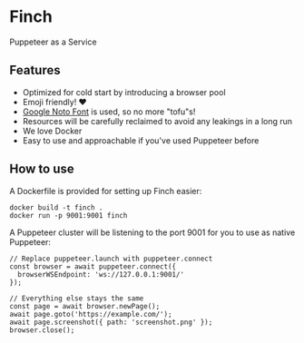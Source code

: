 # Finch
Puppeteer as a Service

## Features

* Optimized for cold start by introducing a browser pool
* Emoji friendly! ❤️
* [Google Noto Font](https://www.google.com/get/noto/) is used, so no more "tofu"s!
* Resources will be carefully reclaimed to avoid any leakings in a long run
* We love Docker
* Easy to use and approachable if you've used Puppeteer before

## How to use

A Dockerfile is provided for setting up Finch easier:

```shell
docker build -t finch .
docker run -p 9001:9001 finch
```

A Puppeteer cluster will be listening to the port 9001 for you to use as native Puppeteer:

```
// Replace puppeteer.launch with puppeteer.connect
const browser = await puppeteer.connect({
  browserWSEndpoint: 'ws://127.0.0.1:9001/'
});

// Everything else stays the same
const page = await browser.newPage();
await page.goto('https://example.com/');
await page.screenshot({ path: 'screenshot.png' });
browser.close();
```
